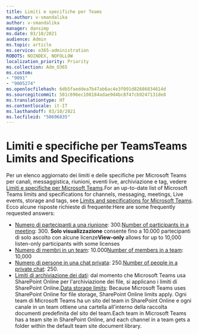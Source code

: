 ```yaml
---
title: Limiti e specifiche per Teams
ms.author: v-smandalika
author: v-smandalika
manager: dansimp
ms.date: 03/10/2021
audience: Admin
ms.topic: article
ms.service: o365-administration
ROBOTS: NOINDEX, NOFOLLOW
localization_priority: Priority
ms.collection: Adm_O365
ms.custom:
- "9091"
- "9005274"
ms.openlocfilehash: 6db5faeddea7b47ab6ac4e3f091d82686834614d
ms.sourcegitcommit: 581c696ec108184adae9d4bc8f47cb9247131de8
ms.translationtype: HT
ms.contentlocale: it-IT
ms.lasthandoff: 03/10/2021
ms.locfileid: "50696835"
---
```

# <a name="teams-limits-and-specifications"></a><span data-ttu-id="dbd25-102">Limiti e specifiche per Teams</span><span class="sxs-lookup"><span data-stu-id="dbd25-102">Teams Limits and Specifications</span></span>

<span data-ttu-id="dbd25-103">Per un elenco aggiornato dei limiti e delle specifiche per Microsoft Teams per canali, messaggistica, riunioni, eventi live, archiviazione e tag, vedere [Limiti e specifiche per Microsoft Teams](https://docs.microsoft.com/microsoftteams/limits-specifications-teams).</span><span class="sxs-lookup"><span data-stu-id="dbd25-103">For an up-to-date list of Microsoft Teams limits and specifications for channels, messaging, meetings, Live events, storage and tags, see [Limits and specifications for Microsoft Teams](https://docs.microsoft.com/microsoftteams/limits-specifications-teams).</span></span> <span data-ttu-id="dbd25-104">Ecco alcune risposte richieste di frequente:</span><span class="sxs-lookup"><span data-stu-id="dbd25-104">Here are some frequently requested answers:</span></span>

- <span data-ttu-id="dbd25-105">[Numero di partecipanti a una riunione](https://docs.microsoft.com/microsoftteams/limits-specifications-teams#meetings-and-calls): 300.</span><span class="sxs-lookup"><span data-stu-id="dbd25-105">[Number of participants in a meeting](https://docs.microsoft.com/microsoftteams/limits-specifications-teams#meetings-and-calls): 300.</span></span> <span data-ttu-id="dbd25-106">**Solo visualizzazione** consente fino a 10.000 partecipanti di solo ascolto con alcune licenze</span><span class="sxs-lookup"><span data-stu-id="dbd25-106">**View-only** allows for up to 10,000 listen-only participants with some licenses</span></span>
- <span data-ttu-id="dbd25-107">[Numero di membri in un team](https://docs.microsoft.com/microsoftteams/limits-specifications-teams#teams-and-channels): 10.000</span><span class="sxs-lookup"><span data-stu-id="dbd25-107">[Number of members in a team](https://docs.microsoft.com/microsoftteams/limits-specifications-teams#teams-and-channels): 10,000</span></span>
- <span data-ttu-id="dbd25-108">[Numero di persone in una chat privata](https://docs.microsoft.com/microsoftteams/limits-specifications-teams#chat): 250.</span><span class="sxs-lookup"><span data-stu-id="dbd25-108">[Number of people in a private chat](https://docs.microsoft.com/microsoftteams/limits-specifications-teams#chat): 250.</span></span> 
- <span data-ttu-id="dbd25-109">[Limiti di archiviazione dei dati](https://docs.microsoft.com/microsoftteams/limits-specifications-teams#storage): dal momento che Microsoft Teams usa SharePoint Online per l'archiviazione dei file, si applicano i limiti di SharePoint Online.</span><span class="sxs-lookup"><span data-stu-id="dbd25-109">[Data storage limits](https://docs.microsoft.com/microsoftteams/limits-specifications-teams#storage):  Because Microsoft Teams uses SharePoint Online for file storage, SharePoint Online limits apply.</span></span> <span data-ttu-id="dbd25-110">Ogni team di Microsoft Teams ha un sito del team in SharePoint Online e ogni canale in un team ottiene una cartella all'interno della raccolta documenti predefinita del sito del team.</span><span class="sxs-lookup"><span data-stu-id="dbd25-110">Each team in Microsoft Teams has a team site in SharePoint Online, and each channel in a team gets a folder within the default team site document library.</span></span>

